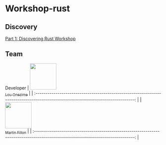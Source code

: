 # Workshop-rust

## Discovery

[Part 1: Discovering Rust Workshop](https://github.com/MartinFillon/Workshop-rust/blob/main/Discovery.md)

## Team

Developer
| [<img src="https://avatars.githubusercontent.com/u/109749395?v=4" width=85><br><sub>Lou Onezime</sub>](https://github.com/louonezime) |
| :--------------------------------------------------------------------------------------------------------------------------------: |
| [<img src="https://avatars.githubusercontent.com/u/109749395?v=4" width=85><br><sub>Martin Fillon</sub>](https://github.com/MartinFillon) |
| :--------------------------------------------------------------------------------------------------------------------------------: |
